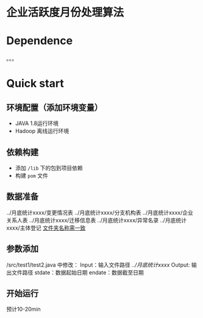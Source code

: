 # 企业活跃度月份处理算法
# Dependence
。。。
# Quick start
## 环境配置（添加环境变量）
* JAVA 1.8运行环境
* Hadoop 离线运行环境
## 依赖构建
* 添加 `/lib` 下的包到项目依赖
* 构建 `pom` 文件
## 数据准备
../月底统计xxxx/变更情况表
../月底统计xxxx/分支机构表
../月底统计xxxx/企业关系人表
../月底统计xxxx/迁移信息表
../月底统计xxxx/异常名录
../月底统计xxxx/主体登记
<u>文件夹名称需一致</u>

## 参数添加
/src/test1/test2.java 中修改：
Input：输入文件路径 _../月底统计xxxx_
Output: 输出文件路径 
stdate：数据起始日期
endate：数据截至日期

## 开始运行
预计10-20min
